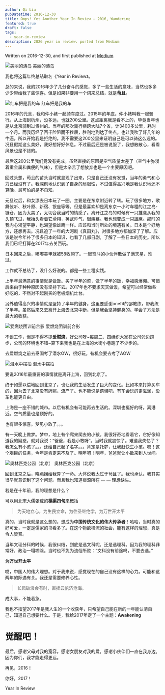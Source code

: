 ```yaml
---
author: Qi Liu
pubDatetime: 2016-12-30
title: Oops! Yet Another Year In Review – 2016, Wandering
featured: true
draft: false
tags:
  - year-in-review
description: 2026 year in review. ported from Medium
---
```


Written on 2016-12-30, and first published at [Medium](https://medium.com/@lq_ufo9706/oops-yet-another-year-in-review-2016-wandering-5b89fa3cc35b)

![美丽的涛岛](@assets/images/2016/美丽的涛岛.webp)
美丽的涛岛

我也将这篇年终总结取名《Year in Review》。

总的来说，我的2016年少了几分奋斗的感觉，多了一些生活的意味，当然也多多少少带给我了些惊喜。但是如果非要用一个词来总结，就是**苟且**。

![红车把是我的车](@assets/images/2016/红车把是我的车.webp)
红车把是我的车

2016年的元旦，我和仲小婊一起骑车度过。2015年的年底，仲小婊叫我一起骑行。从上海到杭州，没多远，也就200公里。这点距离我是看不上的，毕竟当年也是从北京骑到过贵州的。当年的那次骑行横跨大陆7个省，计3400多公里，耗时一个月。而我历经了百千险阻而不挫屈，胜利地到达了终点，也让我吹了好几年的牛逼。所以开始我是拒绝的，我不需要这200公里来证明自己是可以骑这么远的。况且假期这么美好，我好想好好休息。不过最后还是被说服了，我想散散心，看看风景也是不错的。

最后这200公里我们竟没有完成。虽然直接的原因是空气质量太差了（空气中弥漫着重金属和粪便的气味），但是太辛苦了想放弃也是一个主要原因吧。

回过头想，苟且的苗头当时就显现了出来，只是自己还没有发觉，当年的勇气和心力已经没有了。我深刻地认识到了自身的局限性，不过值得高兴地是我认识地还不算晚。最可怕的是不自知。

元旦过后，和女漂去日本玩了一圈。主要是在东京附近转了转。玩了很多地方，歌舞伎听、秋叶原、新宿、银座等等。但是最喜欢却是离东京一小时车程的江之岛-镰仓，因为太美了，太切合我当时的情感了。离开江之岛的时候有一只雄鹰从我的头顶飞过，我抬头看着它滑翔，英武帅气，很羡慕。我也想变成一只雄鹰。那时的我内心渴望平静，也渴望像雄鹰一样。应该和当时所处的境遇有关。日本是个好地方，还想再去。况且追了一年的大河剧《真田丸》，对很多地方都加深了了解。应该是说今年补了很多日本的知识，也看了几部日剧，了解了一些日本的历史。所以我们已经打算在2017年去关西玩。

日本回来之后，嘟嘟美甲就被58收购了。一起奋斗的小伙伴散做了满天星，难过。

工作就不总结了，没什么好说的。都是一些工程实践。

上半年最满意的事情就是做饭。买了半年的菜，做了半年的饭，幸福感爆棚。可惜后来由于种种原因没有坚持下去。2017年也不要求天天做饭，希望可以经常做些好吃的，不然对不起刚买的老板烟机灶台。

另外值得高兴的事情就是坚持了半年的健身，这里要感谢onefit的邵教练，带我练了半年。虽然后来又去离开上海去北京中断，但是我会坚持健身的。学会了方法是最大的收获。

![爱燃烧团训前合影](@assets/images/2016/爱燃烧团训前合影.webp)
爱燃烧团训前合影

不谈工作，但是不得不提**爱燃烧**，好公司呀~每周二、四组织大家在公司旁边跑步，公司的环境也不错~算下来我也是在上海的大街小巷跑了不少步的。

去爱燃烧之前去泰国考了潜水OW，很好玩。有机会要去考了AOW

![潜水中摆拍](@assets/images/2016/潜水中摆拍.webp)
潜水中摆拍

要说2016年最重要的事情就是离开上海，回到北京了。

终于如愿以偿地回到北京了，也让我的生活发生了巨大的变化。比如本来打算买车的，因为去了北京没有牌照，流产了。也不能说是遗憾吧，有车会玩的更滋润，没车也能更自由。

上海是一座不错的城市。以后有机会有可能再去生活的。深圳也挺好的呀，离港近。空气质量也是顶好的。

也有很多惊喜。梦见小敢了。。。

有一天晚上做梦。梦中，地上有个爬来爬去的小孩。我很好奇地看着它，它好像知道我的疑惑，就对我说：“爸爸，我是小敢呀”。当时我就震惊了。难道我失忆了？我怎么有小孩了。。。还给自己起了名字。。。肯定是托梦，让我赶快生小孩。嗯！这个艰巨的任务，今年是肯定来不及了。明年吧！明年，爸爸就让小敢来到人世间。

![奥林匹克公园（北京）](@assets/images/2016/奥林匹克公园（北京）.webp)
奥林匹克公园（北京）

回到北京之后，晓燕姐给我算了一命。大体说我太过于苟且了。我也承认，我其实很早就意识到了这个问题。而且我也知道根源所在 — — 理想缺失。

若是在十年前，我的理想是什么？

可以用北宋大儒张载的**横渠四句**来概括

> 为天地立心，为生民立命，为往圣继绝学，为万世开太平

真的，当时我就是这么想的，想成为**中国传统文化的伟大传承者**！哈哈，当时真的好可爱，一定是儒家的书看多了。在这个物欲横流的社会，能有这样的理想，真是令人赞赏。

当年文理分科的时候，我很纠结，到底是选文科呢，还是选理科。因为我的理科非常好，政治一塌糊涂。当时也不免为流俗所败：“文科没有前途吗，不要去选。”

**为万世开太平**

哎，中国人的伟大理想。对于我来说，感觉现在的自己没有这样的心力。可能和这两年的际遇有关。我还是需要修养心性。

> 长风破浪会有时，直挂云帆济沧海。

成大事，不能着急。

我也不指望2017年是我人生的一个收获年，只希望自己能在新的一年能认清自己，知道自己想要什么。于是，我给2017年定了一个主题：**Awakening**

# 觉醒吧！

最后，感谢父母对我的宽容，感谢女朋友对我的爱，感谢小伙伴们一直在我身边。因为你们，我才能走得更远。

再见，2016！

你好，2017！

Year In Review
